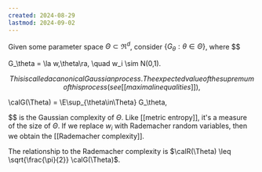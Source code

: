 ```yaml
---
created: 2024-08-29
lastmod: 2024-09-02
---
```

Given some parameter space $\Theta\subset\Re^d$, consider $\{G_\theta: \theta\in\Theta\}$, where 
$$

G_\theta = \la w,\theta\ra, \quad w_i \sim N(0,1).

$$
This is called a canonical Gaussian process. The expected value of the supremum of this process (see [[maximal inequalities]]), 
$$

\calG(\Theta) = \E\sup_{\theta\in\Theta} G_\theta,

$$
is the Gaussian complexity of $\Theta$. Like [[metric entropy]], it's a measure of the size of $\Theta$. If we replace $w_i$ with Rademacher random variables, then we obtain the [[Rademacher complexity]]. 

The relationship to the Rademacher complexity is $\calR(\Theta) \leq \sqrt{\frac{\pi}{2}} \calG(\Theta)$. 